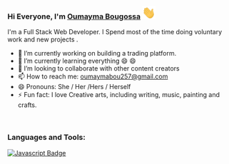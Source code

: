 <h3> Hi Everyone, I'm <a href="https://www.linkedin.com/in/oumayma-bougossa-76b438188/" target="_blank"> Oumayma Bougossa</a> <img src="https://raw.githubusercontent.com/ABSphreak/ABSphreak/master/gifs/Hi.gif" width="30px"> </h3>

 I'm a  Full Stack Web Developer. I Spend most of the time doing  voluntary work  and new projects .

- 🔭 I’m currently working on building a trading platform.
- 🌱 I’m currently learning everything 😄 😄
- 👯  I’m looking to collaborate with other content creators 
- 📫 How to reach me: oumaymabou257@gmail.com
- 😄 Pronouns: She / Her /Hers / Herself
- ⚡ Fun fact:  I love Creative arts, including writing, music, painting and crafts.
<br />

### Languages and Tools:
 [![Javascript Badge](https://img.shields.io/badge/JavaScript-F7DF1E?style=for-the-badge&logo=javascript&logoColor=black)](#)

